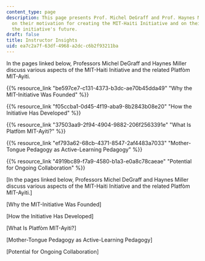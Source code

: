 ```yaml
---
content_type: page
description: This page presents Prof. Michel DeGraff and Prof. Haynes Miller's reflections
  on their motivation for creating the MIT-Haiti Initiative and on their vision for
  the initiative's future.
draft: false
title: Instructor Insights
uid: ea7c2a7f-63df-4968-a2dc-c6b2f93211ba
---
```

In the pages linked below, Professors Michel DeGraff and Haynes Miller discuss various aspects of the MIT-Haiti Initiative and the related Platfòm MIT-Ayiti.

{{% resource_link "be597ce7-c131-4373-b3dc-ae70b45dda49" "Why the MIT-Initiative Was Founded" %}}

{{% resource_link "f05ccba1-0d45-4f19-aba9-8b2843b08e20" "How the Initiative Has Developed" %}}

{{% resource_link "37503aa9-2f94-4904-9882-206f2563391e" "What Is Platfòm MIT-Ayiti?" %}}

{{% resource_link "ef793a62-68cb-4371-8547-2af4483a7033" "Mother-Tongue Pedagogy as Active-Learning Pedagogy" %}}

{{% resource_link "4919bc89-f7a9-4580-b1a3-e0a8c78caeae" "Potential for Ongoing Collaboration" %}}

\[In the pages linked below, Professors Michel DeGraff and Haynes Miller discuss various aspects of the MIT-Haiti Initiative and the related Platfòm MIT-Ayiti.\]

\[Why the MIT-Initiative Was Founded\]

\[How the Initiative Has Developed\]

\[What Is Platfòm MIT-Ayiti?\]

\[Mother-Tongue Pedagogy as Active-Learning Pedagogy\]

\[Potential for Ongoing Collaboration\]